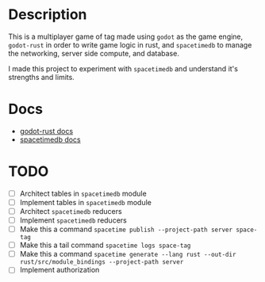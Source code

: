 # Description

This is a multiplayer game of tag made using `godot` as the game engine, `godot-rust` in order to write game logic in rust, and `spacetimedb` to manage the networking, server side compute, and database.

I made this project to experiment with `spacetimedb` and understand it's strengths and limits.

# Docs

- [godot-rust docs](https://godot-rust.github.io/book/index.html)
- [spacetimedb docs](https://spacetimedb.com/docs)

# TODO

- [ ] Architect tables in `spacetimedb` module
- [ ] Implement tables in `spacetimedb` module
- [ ] Architect `spacetimedb` reducers
- [ ] Implement `spacetimedb` reducers
- [ ] Make this a command `spacetime publish --project-path server space-tag`
- [ ] Make this a tail command `spacetime logs space-tag`
- [ ] Make this a command `spacetime generate --lang rust --out-dir rust/src/module_bindings --project-path server`
- [ ] Implement authorization
